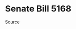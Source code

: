 # Senate Bill 5168

[Source](http://lawfilesext.leg.wa.gov/biennium/2021-22/Xml/Bills/Senate%20Bills/5168.xml)